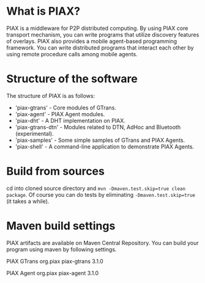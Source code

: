 # What is PIAX?

PIAX is a middleware for P2P distributed computing.
By using PIAX core transport mechanism, you can write programs that utilize discovery features of overlays.
PIAX also provides a mobile agent-based programming framework. You can write distributed programs that interact each other by using remote procedure calls among mobile agents.

# Structure of the software

The structure of PIAX is as follows:

* 'piax-gtrans' - Core modules of GTrans.
* 'piax-agent' - PIAX Agent modules.
* 'piax-dht' - A DHT implementation on PIAX.
* 'piax-gtrans-dtn' - Modules related to DTN, AdHoc and Bluetooth (experimental).
* 'piax-samples' - Some simple samples of GTrans and PIAX Agents.
* 'piax-shell' - A command-line application to demonstrate PIAX Agents.

# Build from sources

cd into cloned source directory and `mvn -Dmaven.test.skip=true clean package`. 
Of course you can do tests by eliminating `-Dmaven.test.skip=true` (it takes a while).

# Maven build settings

PIAX artifacts are available on Maven Central Repository. You can build your program using maven by following settings.

PIAX GTrans
    <!-- https://mvnrepository.com/artifact/org.piax/piax-gtrans -->
    <dependency>
       <groupId>org.piax</groupId>
       <artifactId>piax-gtrans</artifactId>
       <version>3.1.0</version>
    </dependency>

PIAX Agent
    <!-- https://mvnrepository.com/artifact/org.piax/piax-agent -->
    <dependency>
       <groupId>org.piax</groupId>
       <artifactId>piax-agent</artifactId>
       <version>3.1.0</version>
    </dependency>
